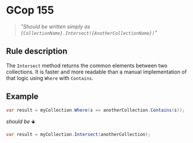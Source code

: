 ﻿# GCop 155

> *"Should be written simply as `{CollectionName}.Intersect({AnotherCollectionName})`"*

## Rule description

The `Intersect` method returns the common elements between two collections. It is faster and more readable than a manual implementation of that logic using `Where` with `Contains`.

## Example

```csharp
var result = myCollection.Where(s => anotherCollection.Contains(s));
```

*should be* 🡻

```csharp
var result = myCollection.Intersect(anotherCollection);
```
